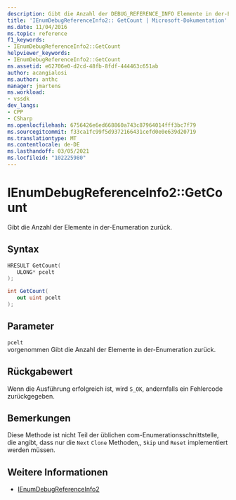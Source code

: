 ```yaml
---
description: Gibt die Anzahl der DEBUG_REFERENCE_INFO Elemente in der-Enumeration zurück.
title: 'IEnumDebugReferenceInfo2:: GetCount | Microsoft-Dokumentation'
ms.date: 11/04/2016
ms.topic: reference
f1_keywords:
- IEnumDebugReferenceInfo2::GetCount
helpviewer_keywords:
- IEnumDebugReferenceInfo2::GetCount
ms.assetid: e62706e0-d2cd-48fb-8fdf-444463c651ab
author: acangialosi
ms.author: anthc
manager: jmartens
ms.workload:
- vssdk
dev_langs:
- CPP
- CSharp
ms.openlocfilehash: 6756426e6ed668860a743c87964014fff3bc7f79
ms.sourcegitcommit: f33ca1fc99f5d9372166431cefd0e0e639d20719
ms.translationtype: MT
ms.contentlocale: de-DE
ms.lasthandoff: 03/05/2021
ms.locfileid: "102225980"
---
```

# <a name="ienumdebugreferenceinfo2getcount"></a>IEnumDebugReferenceInfo2::GetCount
Gibt die Anzahl der Elemente in der-Enumeration zurück.

## <a name="syntax"></a>Syntax

```cpp
HRESULT GetCount(
   ULONG* pcelt
);
```

```csharp
int GetCount(
   out uint pcelt
);
```

## <a name="parameters"></a>Parameter
`pcelt`\
vorgenommen Gibt die Anzahl der Elemente in der-Enumeration zurück.

## <a name="return-value"></a>Rückgabewert
 Wenn die Ausführung erfolgreich ist, wird `S_OK`, andernfalls ein Fehlercode zurückgegeben.

## <a name="remarks"></a>Bemerkungen
 Diese Methode ist nicht Teil der üblichen com-Enumerationsschnittstelle, die angibt, dass nur die `Next` `Clone` Methoden,, `Skip` und `Reset` implementiert werden müssen.

## <a name="see-also"></a>Weitere Informationen
- [IEnumDebugReferenceInfo2](../../../extensibility/debugger/reference/ienumdebugreferenceinfo2.md)

